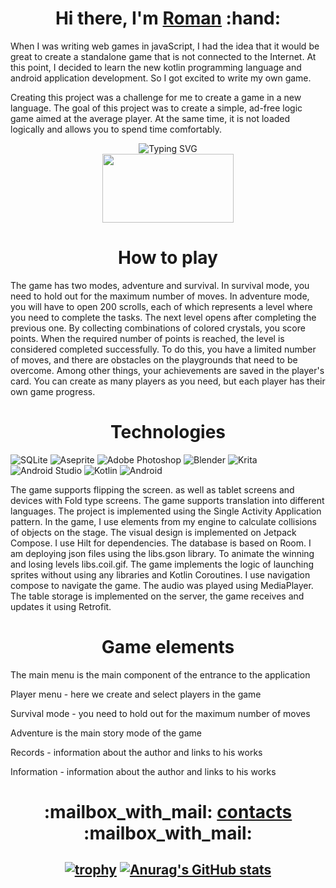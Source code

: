 <h1 align="center">Hi there, I'm <a href="https://spiritualadviser.github.io/Standcorexam/index.html" target="_blank">Roman</a> 
:hand:</h1>

<p  align="left">When I was writing web games in javaScript, I had the idea that it would be great to create a standalone game that is not connected to the Internet. At this point, I decided to learn the new kotlin programming language and android application development. So I got excited to write my own game.</p>

<p align="left"> Creating this project was a challenge for me to create a game in a new language. The goal of this project was to create a simple, ad-free logic game aimed at the average player. At the same time, it is not loaded logically and allows you to spend time comfortably.</p>
 
<p align="center"><img src="https://readme-typing-svg.herokuapp.com?font=Fira+Code&weight=300&duration=3000&pause=2000&color=F7840E&center=true&vCenter=true&width=260&lines=I+present+my+project" alt="Typing SVG" />
<br align="center"><img src="https://github.com/user-attachments/assets/ce42938f-1b73-4397-ba71-4f97f18e402d" width=210 height="110"/></p>

<h1 align="center">How to play</h1>
The game has two modes, adventure and survival. In survival mode, you need to hold out for the maximum number of moves. In adventure mode, you will have to open 200 scrolls, each of which represents a level where you need to complete the tasks. The next level opens after completing the previous one. By collecting combinations of colored crystals, you score points. When the required number of points is reached, the level is considered completed successfully. To do this, you have a limited number of moves, and there are obstacles on the playgrounds that need to be overcome. Among other things, your achievements are saved in the player's card. You can create as many players as you need, but each player has their own game progress.

<h1 align="center">Technologies</h1>

 ![SQLite](https://img.shields.io/badge/sqlite-%2307405e.svg?style=for-the-badge&logo=sqlite&logoColor=white)
 ![Aseprite](https://img.shields.io/badge/Aseprite-FFFFFF?style=for-the-badge&logo=Aseprite&logoColor=#7D929E)
 ![Adobe Photoshop](https://img.shields.io/badge/adobe%20photoshop-%2331A8FF.svg?style=for-the-badge&logo=adobe%20photoshop&logoColor=white)
 ![Blender](https://img.shields.io/badge/blender-%23F5792A.svg?style=for-the-badge&logo=blender&logoColor=white)
 ![Krita](https://img.shields.io/badge/Krita-203759?style=for-the-badge&logo=krita&logoColor=EEF37B)
 ![Android Studio](https://img.shields.io/badge/android%20studio-346ac1?style=for-the-badge&logo=android%20studio&logoColor=white)
 ![Kotlin](https://img.shields.io/badge/kotlin-%237F52FF.svg?style=for-the-badge&logo=kotlin&logoColor=white)
 ![Android](https://img.shields.io/badge/Android-3DDC84?style=for-the-badge&logo=android&logoColor=white)

The game supports flipping the screen. as well as tablet screens and devices with Fold type screens. The game supports translation into different languages.
The project is implemented using the Single Activity Application pattern. In the game, I use elements from my engine to calculate collisions of objects on the stage. The visual design is implemented on Jetpack Compose. I use Hilt for dependencies. The database is based on Room. I am deploying json files using the libs.gson library. To animate the winning and losing levels libs.coil.gif. The game implements the logic of launching sprites without using any libraries and Kotlin Coroutines. I use navigation compose to navigate the game. The audio was played using MediaPlayer. The table storage is implemented on the server, the game receives and updates it using Retrofit.

<h1 align="center">Game elements</h1>

<p>The main menu is the main component of the entrance to the application</p>
<p>Player menu - here we create and select players in the game</p>
<p>Survival mode - you need to hold out for the maximum number of moves</p>
<p>Adventure is the main story mode of the game</p>
<p>Records - information about the author and links to his works</p>
<p>Information - information about the author and links to his works</p>

<h1 align="center">
<p align="center">:mailbox_with_mail: <a href="https://spiritualadviser.github.io/Standcorexam/index.html" target="_blank">contacts</a> :mailbox_with_mail: </p>
 </h1>
 
<h2 align="center">
 
[![trophy](https://github-profile-trophy.vercel.app/?username=SpiritualAdviser)](https://github.com/SpiritualAdviser)
[![Anurag's GitHub stats](https://github-readme-stats.vercel.app/api?username=SpiritualAdviser)](https://github.com/SpiritualAdviser)
</h2>
